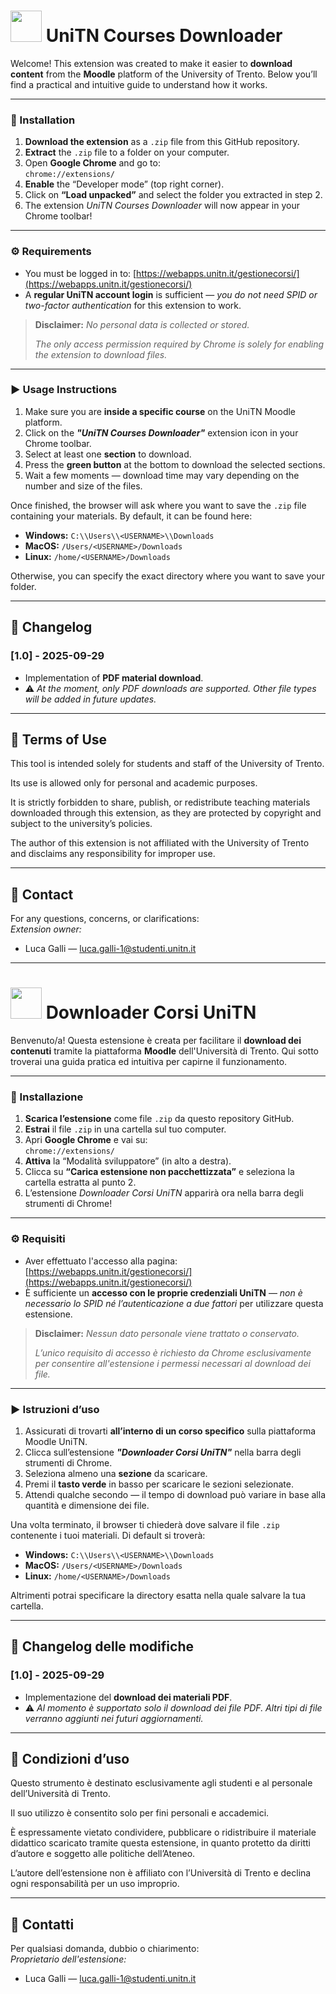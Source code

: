 # <img src="https://upload.wikimedia.org/wikipedia/en/a/ae/Flag_of_the_United_Kingdom.svg" width="50"/> UniTN Courses Downloader 

Welcome! This extension was created to make it easier to **download content** from the **Moodle** platform of the University of Trento. Below you’ll find a practical and intuitive guide to understand how it works.

---

### 🧩 Installation

1. **Download the extension** as a `.zip` file from this GitHub repository.  
2. **Extract** the `.zip` file to a folder on your computer.  
3. Open **Google Chrome** and go to:  
   `chrome://extensions/`  
4. **Enable** the “Developer mode” (top right corner).  
5. Click on **“Load unpacked”** and select the folder you extracted in step 2.  
6. The extension *UniTN Courses Downloader* will now appear in your Chrome toolbar!

---

### ⚙️ Requirements

- You must be logged in to: [https://webapps.unitn.it/gestionecorsi/](https://webapps.unitn.it/gestionecorsi/)
- A **regular UniTN account login** is sufficient — *you do not need SPID or two-factor authentication* for this extension to work.  

> **Disclaimer:** *No personal data is collected or stored.*  
>  
> *The only access permission required by Chrome is solely for enabling the extension to download files.*

---

### ▶️ Usage Instructions

1. Make sure you are **inside a specific course** on the UniTN Moodle platform.  
2. Click on the ***"UniTN Courses Downloader"*** extension icon in your Chrome toolbar.  
3. Select at least one **section** to download.  
4. Press the **green button** at the bottom to download the selected sections.  
5. Wait a few moments — download time may vary depending on the number and size of the files.  

Once finished, the browser will ask where you want to save the `.zip` file containing your materials. By default, it can be found here:

- **Windows:** `C:\\Users\\<USERNAME>\\Downloads`  
- **MacOS:** `/Users/<USERNAME>/Downloads`  
- **Linux:** `/home/<USERNAME>/Downloads`

Otherwise, you can specify the exact directory where you want to save your folder.

---

## 📝 Changelog

### [1.0] - 2025-09-29
- Implementation of **PDF material download**.  
- ⚠️ *At the moment, only PDF downloads are supported. Other file types will be added in future updates.*

---

## 📜 Terms of Use

This tool is intended solely for students and staff of the University of Trento.

Its use is allowed only for personal and academic purposes.

It is strictly forbidden to share, publish, or redistribute teaching materials downloaded through this extension, as they are protected by copyright and subject to the university’s policies.

The author of this extension is not affiliated with the University of Trento and disclaims any responsibility for improper use.

---

## 📧 Contact

For any questions, concerns, or clarifications:  
*Extension owner:*

- Luca Galli — [luca.galli-1@studenti.unitn.it](mailto:luca.galli-1@studenti.unitn.it)

---

# <img src="https://upload.wikimedia.org/wikipedia/en/0/03/Flag_of_Italy.svg" width="50"/> Downloader Corsi UniTN 

Benvenuto/a! Questa estensione è creata per facilitare il **download dei contenuti** tramite la piattaforma **Moodle** dell'Università di Trento. Qui sotto troverai una guida pratica ed intuitiva per capirne il funzionamento.

---

### 🧩 Installazione

1. **Scarica l’estensione** come file `.zip` da questo repository GitHub.  
2. **Estrai** il file `.zip` in una cartella sul tuo computer.  
3. Apri **Google Chrome** e vai su:  
   `chrome://extensions/`  
4. **Attiva** la “Modalità sviluppatore” (in alto a destra).  
5. Clicca su **“Carica estensione non pacchettizzata”** e seleziona la cartella estratta al punto 2.  
6. L’estensione *Downloader Corsi UniTN* apparirà ora nella barra degli strumenti di Chrome!

---

### ⚙️ Requisiti

- Aver effettuato l'accesso alla pagina: [https://webapps.unitn.it/gestionecorsi/](https://webapps.unitn.it/gestionecorsi/)  
- È sufficiente un **accesso con le proprie credenziali UniTN** — *non è necessario lo SPID né l’autenticazione a due fattori* per utilizzare questa estensione.  

> **Disclaimer:** *Nessun dato personale viene trattato o conservato.*  
>  
> *L’unico requisito di accesso è richiesto da Chrome esclusivamente per consentire all'estensione i permessi necessari al download dei file.*

---

### ▶️ Istruzioni d’uso

1. Assicurati di trovarti **all’interno di un corso specifico** sulla piattaforma Moodle UniTN.  
2. Clicca sull’estensione ***"Downloader Corsi UniTN"*** nella barra degli strumenti di Chrome.  
3. Seleziona almeno una **sezione** da scaricare.  
4. Premi il **tasto verde** in basso per scaricare le sezioni selezionate.  
5. Attendi qualche secondo — il tempo di download può variare in base alla quantità e dimensione dei file.  

Una volta terminato, il browser ti chiederà dove salvare il file `.zip` contenente i tuoi materiali. Di default si troverà:

- **Windows:** `C:\\Users\\<USERNAME>\\Downloads`  
- **MacOS:** `/Users/<USERNAME>/Downloads`  
- **Linux:** `/home/<USERNAME>/Downloads`

Altrimenti potrai specificare la directory esatta nella quale salvare la tua cartella.

---

## 📝 Changelog delle modifiche

### [1.0] - 2025-09-29

- Implementazione del **download dei materiali PDF**.  
- ⚠️ *Al momento è supportato solo il download dei file PDF. Altri tipi di file verranno aggiunti nei futuri aggiornamenti.*

---

## 📜 Condizioni d’uso

Questo strumento è destinato esclusivamente agli studenti e al personale dell’Università di Trento.

Il suo utilizzo è consentito solo per fini personali e accademici.

È espressamente vietato condividere, pubblicare o ridistribuire il materiale didattico scaricato tramite questa estensione, in quanto protetto da diritti d’autore e soggetto alle politiche dell’Ateneo.

L’autore dell’estensione non è affiliato con l’Università di Trento e declina ogni responsabilità per un uso improprio.

---

## 📧 Contatti

Per qualsiasi domanda, dubbio o chiarimento:  
*Proprietario dell'estensione:*

- Luca Galli — [luca.galli-1@studenti.unitn.it](mailto:luca.galli-1@studenti.unitn.it)
